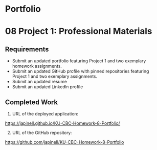 # Portfolio

# 08 Project 1: Professional Materials

## Requirements

- Submit an updated portfolio featuring Project 1 and two exemplary homework assignments.
- Submit an updated GitHub profile with pinned repositories featuring Project 1 and two exemplary assignments.
- Submit an updated resume
- Submit an updated LinkedIn profile

## Completed Work

1. URL of the deployed application:

https://japinell.github.io/KU-CBC-Homework-8-Portfolio/

2. URL of the GitHub repository:

https://github.com/japinell/KU-CBC-Homework-8-Portfolio
